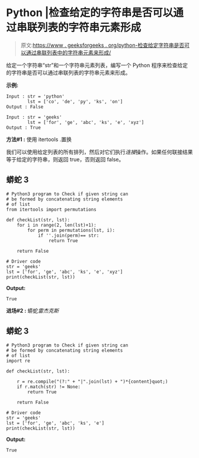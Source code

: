 # Python |检查给定的字符串是否可以通过串联列表的字符串元素形成

> 原文:[https://www . geeksforgeeks . org/python-检查给定字符串是否可以通过串联列表中的字符串元素来形成/](https://www.geeksforgeeks.org/python-check-if-given-string-can-be-formed-by-concatenating-string-elements-of-list/)

给定一个字符串“str”和一个字符串元素列表，编写一个 Python 程序来检查给定的字符串是否可以通过串联列表的字符串元素来形成。

**示例:**

```
Input : str = 'python'
        lst = ['co', 'de', 'py', 'ks', 'on']
Output : False

Input : str = 'geeks'
        lst = ['for', 'ge', 'abc', 'ks', 'e', 'xyz']
Output : True
```

**方法#1 :** 使用 itertools .置换

我们可以使用给定列表的所有排列，然后对它们执行*连接*操作。如果任何联接结果等于给定的字符串，则返回 true，否则返回 false。

## 蟒蛇 3

```
# Python3 program to Check if given string can
# be formed by concatenating string elements
# of list
from itertools import permutations

def checkList(str, lst):
    for i in range(2, len(lst)+1):
        for perm in permutations(lst, i):
            if ''.join(perm)== str:
                return True

    return False

# Driver code
str = 'geeks'
lst = ['for', 'ge', 'abc', 'ks', 'e', 'xyz']
print(checkList(str, lst))
```

**Output:** 

```
True
```

**进场#2 :** 蟒蛇*雷杰克斯*

## 蟒蛇 3

```
# Python3 program to Check if given string can
# be formed by concatenating string elements
# of list
import re

def checkList(str, lst):

    r = re.compile("(?:" + "|".join(lst) + ")*{content}quot;)
    if r.match(str) != None:
        return True

    return False

# Driver code
str = 'geeks'
lst = ['for', 'ge', 'abc', 'ks', 'e']
print(checkList(str, lst))
```

**Output:** 

```
True
```